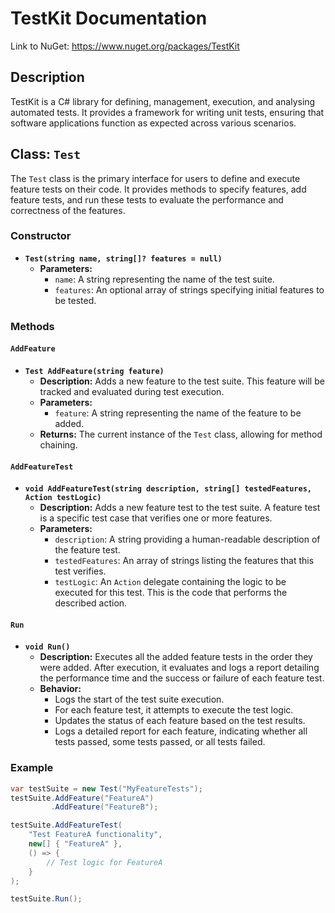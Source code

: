 # TestKit Documentation

Link to NuGet: https://www.nuget.org/packages/TestKit

## Description

TestKit is a C# library for defining, management, execution, and analysing automated tests. It provides a framework for writing unit tests, ensuring that software applications function as expected across various scenarios.

## Class: `Test`

The `Test` class is the primary interface for users to define and execute feature tests on their code. It provides methods to specify features, add feature tests, and run these tests to evaluate the performance and correctness of the features.

### Constructor

- **`Test(string name, string[]? features = null)`**
  - **Parameters:**
    - `name`: A string representing the name of the test suite.
    - `features`: An optional array of strings specifying initial features to be tested.

### Methods

#### `AddFeature`

- **`Test AddFeature(string feature)`**
  - **Description:** Adds a new feature to the test suite. This feature will be tracked and evaluated during test execution.
  - **Parameters:**
    - `feature`: A string representing the name of the feature to be added.
  - **Returns:** The current instance of the `Test` class, allowing for method chaining.

#### `AddFeatureTest`

- **`void AddFeatureTest(string description, string[] testedFeatures, Action testLogic)`**
  - **Description:** Adds a new feature test to the test suite. A feature test is a specific test case that verifies one or more features.
  - **Parameters:**
    - `description`: A string providing a human-readable description of the feature test.
    - `testedFeatures`: An array of strings listing the features that this test verifies.
    - `testLogic`: An `Action` delegate containing the logic to be executed for this test. This is the code that performs the described action.

#### `Run`

- **`void Run()`**
  - **Description:** Executes all the added feature tests in the order they were added. After execution, it evaluates and logs a report detailing the performance time and the success or failure of each feature test.
  - **Behavior:**
    - Logs the start of the test suite execution.
    - For each feature test, it attempts to execute the test logic.
    - Updates the status of each feature based on the test results.
    - Logs a detailed report for each feature, indicating whether all tests passed, some tests passed, or all tests failed.

### Example

```csharp
var testSuite = new Test("MyFeatureTests");
testSuite.AddFeature("FeatureA")
         .AddFeature("FeatureB");

testSuite.AddFeatureTest(
    "Test FeatureA functionality",
    new[] { "FeatureA" },
    () => {
        // Test logic for FeatureA
    }
);

testSuite.Run();
```
